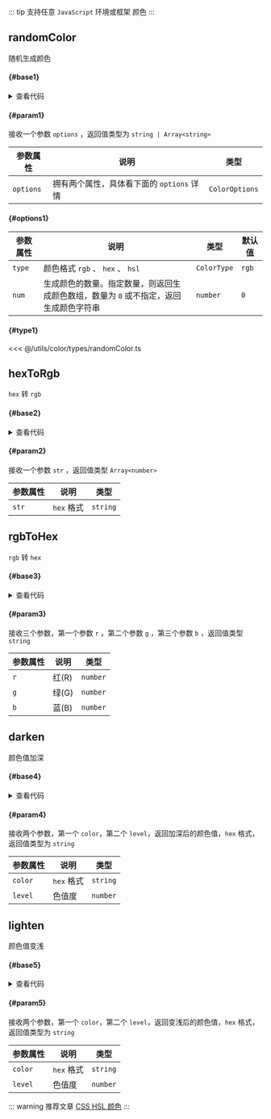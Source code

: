 <script setup>
import { useAddNumInOutlineLabel } from '../../.vitepress/utils/createElement.ts'
useAddNumInOutlineLabel(5)

import randomColor from './randomColor.vue'
import hexToRgb from './hexToRgb.vue'
import rgbToHex from './rgbToHex.vue'
import darken from './darken.vue'
import lighten from './lighten.vue'
</script>

::: tip 支持任意 `JavaScript` 环境或框架
颜色
:::

## randomColor

随机生成颜色

<div class="pure-border">

#### <divider-base /> {#base1}

<randomColor />

<details>

<summary>查看代码</summary>

<<< @/utils/color/randomColor.vue

</details>

#### <divider-param /> {#param1}

接收一个参数 `options` ，返回值类型为 `string | Array<string>`

| **参数属性** | **说明**                                  | **类型**       |
| ------------ | ----------------------------------------- | -------------- |
| `options`    | 拥有两个属性，具体看下面的 `options` 详情 | `ColorOptions` |

#### <divider-options /> {#options1}

| **参数属性** | **说明**                                                                              | **类型**    | **默认值** |
| ------------ | ------------------------------------------------------------------------------------- | ----------- | ---------- |
| `type`       | 颜色格式 `rgb` 、 `hex` 、 `hsl`                                                      | `ColorType` | `rgb`      |
| `num`        | 生成颜色的数量。指定数量，则返回生成颜色数组，数量为 `0` 或不指定，返回生成颜色字符串 | `number`    | `0`        |

#### <divider-type /> {#type1}

<<< @/utils/color/types/randomColor.ts

</div>

## hexToRgb

`hex` 转 `rgb`

<div class="pure-border">

#### <divider-base /> {#base2}

<hexToRgb />

<details>

<summary>查看代码</summary>

<<< @/utils/color/hexToRgb.vue

</details>

#### <divider-param /> {#param2}

接收一个参数 `str` ，返回值类型 `Array<number>`

| **参数属性** | **说明**   | **类型** |
| ------------ | ---------- | -------- |
| `str`        | `hex` 格式 | `string` |

</div>

## rgbToHex

`rgb` 转 `hex`

<div class="pure-border">

#### <divider-base /> {#base3}

<rgbToHex />

<details>

<summary>查看代码</summary>

<<< @/utils/color/rgbToHex.vue

</details>

#### <divider-param /> {#param3}

接收三个参数，第一个参数 `r` ，第二个参数 `g` ，第三个参数 `b` ，返回值类型 `string`

| **参数属性** | **说明** | **类型** |
| ------------ | -------- | -------- |
| `r`          | 红(R)    | `number` |
| `g`          | 绿(G)    | `number` |
| `b`          | 蓝(B)    | `number` |

</div>

## darken

颜色值加深

<div class="pure-border">

#### <divider-base /> {#base4}

<darken />

<details>

<summary>查看代码</summary>

<<< @/utils/color/darken.vue

</details>

#### <divider-param /> {#param4}

接收两个参数，第一个 `color`，第二个 `level`，返回加深后的颜色值，`hex` 格式，返回值类型为 `string`

| **参数属性** | **说明**   | **类型** |
| ------------ | ---------- | -------- |
| `color`      | `hex` 格式 | `string` |
| `level`      | 色值度     | `number` |

</div>

## lighten

颜色值变浅

<div class="pure-border">

#### <divider-base /> {#base5}

<lighten />

<details>

<summary>查看代码</summary>

<<< @/utils/color/lighten.vue

</details>

#### <divider-param /> {#param5}

接收两个参数，第一个 `color`，第二个 `level`，返回变浅后的颜色值，`hex` 格式，返回值类型为 `string`

| **参数属性** | **说明**   | **类型** |
| ------------ | ---------- | -------- |
| `color`      | `hex` 格式 | `string` |
| `level`      | 色值度     | `number` |

</div>

::: warning 推荐文章
[CSS HSL 颜色](https://www.w3school.com.cn/css/css_colors_hsl.asp)
:::
